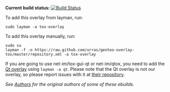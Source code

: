 **Current build status:** [![Build Status](https://travis-ci.org/urras/gentoo-overlay-tox.svg)](https://travis-ci.org/urras/gentoo-overlay-tox)

To add this overlay from layman, run:

```sudo layman -a tox-overlay```

To add this overlay manually, run:

```
sudo su
layman -f -o https://raw.github.com/urras/gentoo-overlay-tox/master/repository.xml -a tox-overlay
```
If you are going to use net-im/tox-gui-qt or net-im/qtox, you need to add the [Qt overlay](http://wiki.gentoo.org/wiki/Qt/Qt5) using ```layman -a qt```. Please note that the Qt overlay is not our overlay, so please report issues with it at [their repository](https://github.com/gentoo/qt).

*See [Authors](AUTHORS) for the original authors of some of these ebuilds.*
